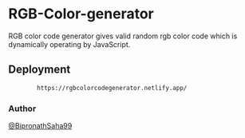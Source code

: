 # RGB-Color-generator

RGB color code generator gives valid random rgb color code which is dynamically operating by JavaScript.

## Deployment 

```bash 
        https://rgbcolorcodegenerator.netlify.app/
```

### Author 

[@BipronathSaha99](https://github.com/BipronathSaha99/)
